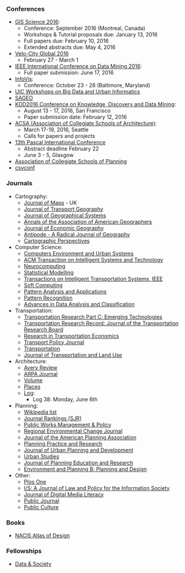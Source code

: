 ### Conferences
* [GIS Science 2016](http://www.giscience2016.org/):
  * Conference: September 2016 (Montreal, Canada)
  * Workshops & Tutorial proposals due: January 13, 2016
  * Full papers due: February 10, 2016
  * Extended abstracts due: May 4, 2016
* [Velo-City Global 2016](http://www.velo-city2016.com/index.php/en/)
  * February 27 - March 1
* [IEEE International Conference on Data Mining 2016](http://icdm2016.eurecat.org/):
  * Full paper submission: June 17, 2016
* [InfoVis](http://ieeevis.org/):
  * Conference: October 23 - 28 (Baltimore, Maryland)
* [UIC Workshops on Big Data and Urban Informatics](http://urbanbigdata.uic.edu/)
* [SAGEO](http://sageo2015.sciencesconf.org/)
* [KDD2016 Conference on Knowledge, Discovery and Data Mining](http://www.kdd.org/kdd2016/):
  * August 13 - 17, 2016, San Francisco
  * Paper submission date: February 12, 2016
* [ACSA (Association of Collegiate Schools of Architecture)](http://www.acsa-arch.org/programs-events/conferences):
  * March 17-19, 2016, Seattle
  * Calls for papers and projects
* [13th Pascal International Conference](http://conference2016.pascalobservatory.org/conference-2016/calls)
  * Abstract deadline February 22
  * June 3 - 5, Glasgow
* [Association of Collegiate Schools of Planning](http://www.acsp.org/)
* [csvconf](http://csvconf.com/)

### Journals
* Cartography:
  * [Journal of Maps](http://www.journalofmaps.com/) - UK
  * [Journal of Transport Geography](http://www.journals.elsevier.com/journal-of-transport-geography/)
  * [Journal of Geographical Systems](https://www.springer.com/economics/regional+science/journal/10109)
  * [Annals of the Association of American Geographers](http://www.aag.org/cs/publications/journals/annals)
  * [Journal of Economic Geography](http://joeg.oxfordjournals.org/)
  * [Antipode - A Radical Journal of Geography](http://onlinelibrary.wiley.com/journal/10.1111/(ISSN)1467-8330)
  * [Cartographic Perspectives](http://www.cartographicperspectives.org/index.php/journal)
* Computer Science:
  * [Computers Environment and Urban Systems](http://www.journals.elsevier.com/computers-environment-and-urban-systems/)
  * [ACM Transaction on Intelligent Systems and Technology](http://tist.acm.org/index.php)
  * [Neurocomputing](http://www.journals.elsevier.com/neurocomputing/)
  * [Statistical Modelling](http://smj.sagepub.com/)
  * [Transactions on Intelligent Transportation Systems, IEEE](http://ieeexplore.ieee.org/xpl/RecentIssue.jsp?reload=true&punumber=6979)
  * [Soft Computing](http://link.springer.com/journal/500)
  * [Pattern Analysis and Applications](https://www.springer.com/computer/image+processing/journal/10044)
  * [Pattern Recognition](http://www.journals.elsevier.com/pattern-recognition/)
  * [Advances in Data Analysis and Classification](https://www.springer.com/statistics/statistical+theory+and+methods/journal/11634)
* Transportation:
  * [Transportation Research Part C: Emerging Technologies](http://www.journals.elsevier.com/transportation-research-part-c-emerging-technologies/)
  * [Transportation Research Record: Journal of the Transportation Research Board](http://trrjournalonline.trb.org/loi/trr)
  * [Research in Transportation Economics](http://www.journals.elsevier.com/research-in-transportation-economics/)
  * [Transport Policy Journal](http://www.journals.elsevier.com/transport-policy/)
  * [Transportation](http://link.springer.com/journal/11116)
  * [Journal of Transportation and Land Use](https://jtlu.org/index.php/jtlu)
* Architecture:
  * [Avery Review](http://www.averyreview.com/)
  * [ARPA Journal](http://www.arpajournal.net/)
  * [Volume](http://volumeproject.org/)
  * [Places](https://placesjournal.org/explore-places/)
  * [Log](http://www.anycorp.com/log/submissions):
    * Log 38: Monday, June 6th
* Planning:
  * [Wikipedia list](https://en.wikipedia.org/wiki/List_of_planning_journals)
  * [Journal Rankings (SJR)](http://www.scimagojr.com/journalrank.php?category=3322)
  * [Public Works Management & Policy](http://pwm.sagepub.com/)
  * [Regional Environmental Change Journal](https://www.springer.com/environment/global+change+-+climate+change/journal/10113)
  * [Journal of the American Planning Association](https://www.planning.org/japa/)
  * [Planning Practice and Research](http://www.tandfonline.com/toc/cppr20/current)
  * [Journal of Urban Planning and Development](http://ascelibrary.org/journal/jupddm)
  * [Urban Studies](http://usj.sagepub.com/)
  * [Journal of Planning Education and Research](http://jpe.sagepub.com/)
  * [Environment and Planning B: Planning and Design](https://us.sagepub.com/en-us/nam/environment-and-planning-b-planning-and-design/journal202437#description)
* Other:
  * [Plos One](http://www.plosone.org/)
  * [I/S: A Journal of Law and Policy for the Information Society](http://moritzlaw.osu.edu/students/groups/is/)
  * [Journal of Digital Media Literacy](http://www.jodml.org/)
  * [Public Journal](http://www.thisispublicjournal.com/)
  * [Public Culture](http://publicculture.org/)

### Books
* [NACIS Atlas of Design](http://atlasofdesign.org/)

### Fellowships
* [Data & Society](http://www.datasociety.net/initiatives/fellows-program/)